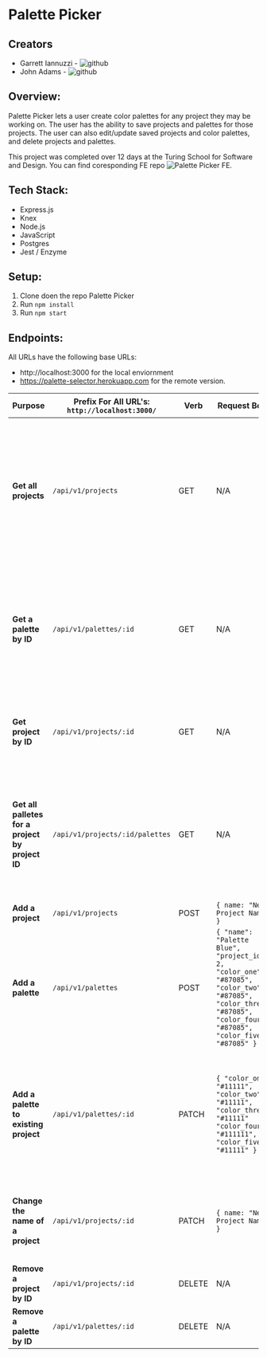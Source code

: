 # Palette Picker 

## Creators
- Garrett Iannuzzi - ![github](https://github.com/Garrett-Iannuzzi)
- John Adams - ![github](https://github.com/adamsjr8576)

## Overview:
Palette Picker lets a user create color palettes for any project they may be working on. The user has the ability to save projects and palettes for those projects. The user can also edit/update saved projects and color palettes, and delete projects and palettes.

This project was completed over 12 days at the Turing School for Software and Design. You can find coresponding FE repo ![Palette Picker FE](https://github.com/adamsjr8576/palette-picker-fe).

## Tech Stack:
- Express.js
- Knex
- Node.js
- JavaScript
- Postgres
- Jest / Enzyme

## Setup:
1. Clone doen the repo Palette Picker
2. Run `npm install`
3. Run `npm start`

## Endpoints:

All URLs have the following base URLs:

- http://localhost:3000 for the local enviornment
- https://palette-selector.herokuapp.com for the remote version.

|  **Purpose** 	| **Prefix For All URL's: `http://localhost:3000/`**  	| **Verb**  	| **Request Body**  	|   **Sample Success Response** |
|---	|---	|---	|---	|---	|
|   **Get all projects**	|  `/api/v1/projects` 	| GET  	|   N/A	|  ```[{ "id": 2,"name": "Project Two", "created_at": "2020-02-04T20:59:00.114Z", "updated_at": "2020-02-04T20:59:00.114Z" }, { "id": 1, "name": "Project One", "created_at": "2020-02-04T20:12:20.932Z", "updated_at": "2020-02-04T20:12:20.932Z" },  ...]``` 	|
|   **Get a palette by ID**	|   `/api/v1/palettes/:id`	|  GET	|  N/A 	| ```{ "colors": [ "#11111", "#11111", "#11111", "#111111", "#11111" ], "id": 1, "name": "GOOD NAME", "project_id": 1, "created_at": "2020-02-04T20:12:20.944Z" "updated_at": "2020-02-04T20:12:20.944Z" } ``` 	|
|  **Get project by ID** 	|  `/api/v1/projects/:id` 	|  GET 	|  N/A 	| ```{ "id": 1, "name": "Project One", "created_at": "2020-02-04T20:12:20.932Z", "updated_at": "2020-02-04T20:12:20.932Z" }``` 	|
|   **Get all palletes for a project by project ID**	| `/api/v1/projects/:id/palettes`  	|  GET 	| N/A  	| ```[{ "colors": [ "#11111", "#11111", "#11111", "#111111", "#11111" ], "id": 1, "name": "GOOD NAME", "project_id": 1, "created_at": "2020-02-04T20:12:20.944Z", "updated_at": "2020-02-04T20:12:20.944Z" } ...]```  	|
|  **Add a project** 	|  `/api/v1/projects` 	|  POST 	|  ```{ name: "New Project Name" }``` 	|   ```{ id: 12 }```	|
|  **Add a palette** 	|  `/api/v1/palettes` 	|  POST 	| ```{ "name": "Palette Blue", "project_id": 2, "color_one": "#87085", "color_two": "#87085", "color_three": "#87085", "color_four": "#87085", "color_five": "#87085" }```  	| ```{ id: 7 }```  	|
|  **Add a palette to existing project** 	|   `/api/v1/palettes/:id`	|  PATCH 	| ```{ "color_one": "#11111", "color_two": "#11111", "color_three": "#11111" "color_four": "#111111", "color_five": "#11111" }```  	| ```{ "colors": [ "#11111", "#11111", "#11111", "#111111", "#11111" ], "id": 7, "name": "Palette Blue", "project_id": 2, "created_at": "2020-02-05T02:57:59.235Z", "updated_at": "2020-02-05T02:57:59.235Z" }```	|
|   **Change the name of a project**	|  `/api/v1/projects/:id` 	|  PATCH 	|  ```{ name: "New Project Name" }``` 	| ```{ "id": 1, "name": "New Project Name", "created_at": "2020-02-04T20:12:20.932Z", "updated_at": "2020-02-04T20:12:20.932Z" }```	|
|  **Remove a project by ID** 	|   `/api/v1/projects/:id`	|  DELETE 	| N/A  	| ```{ "message": "Success: Project has been removed" }```	|
|  **Remove a palette by ID** 	|  `/api/v1/palettes/:id`	|  DELETE 	|   N/A	| ```{ "message": "Success: Palette has been removed" }```	|
